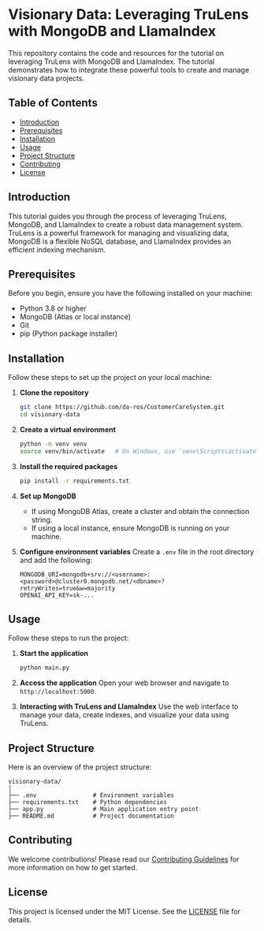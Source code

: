 
# Visionary Data: Leveraging TruLens with MongoDB and LlamaIndex

This repository contains the code and resources for the tutorial on leveraging TruLens with MongoDB and LlamaIndex. The tutorial demonstrates how to integrate these powerful tools to create and manage visionary data projects.

## Table of Contents
- [Introduction](#introduction)
- [Prerequisites](#prerequisites)
- [Installation](#installation)
- [Usage](#usage)
- [Project Structure](#project-structure)
- [Contributing](#contributing)
- [License](#license)

## Introduction
This tutorial guides you through the process of leveraging TruLens, MongoDB, and LlamaIndex to create a robust data management system. TruLens is a powerful framework for managing and visualizing data, MongoDB is a flexible NoSQL database, and LlamaIndex provides an efficient indexing mechanism.

## Prerequisites
Before you begin, ensure you have the following installed on your machine:
- Python 3.8 or higher
- MongoDB (Atlas or local instance)
- Git
- pip (Python package installer)

## Installation
Follow these steps to set up the project on your local machine:

1. **Clone the repository**
   ```bash
   git clone https://github.com/da-ros/CustomerCareSystem.git
   cd visionary-data
   ```

2. **Create a virtual environment**
   ```bash
   python -m venv venv
   source venv/bin/activate   # On Windows, use `venv\Scripts\activate`
   ```

3. **Install the required packages**
   ```bash
   pip install -r requirements.txt
   ```

4. **Set up MongoDB**
   - If using MongoDB Atlas, create a cluster and obtain the connection string.
   - If using a local instance, ensure MongoDB is running on your machine.

5. **Configure environment variables**
   Create a `.env` file in the root directory and add the following:
   ```env
   MONGODB_URI=mongodb+srv://<username>:<password>@cluster0.mongodb.net/<dbname>?retryWrites=true&w=majority
   OPENAI_API_KEY=sk-...
   ```

## Usage
Follow these steps to run the project:

1. **Start the application**
   ```bash
   python main.py
   ```

2. **Access the application**
   Open your web browser and navigate to `http://localhost:5000`.

3. **Interacting with TruLens and LlamaIndex**
   Use the web interface to manage your data, create indexes, and visualize your data using TruLens.

## Project Structure
Here is an overview of the project structure:

```
visionary-data/
│
├── .env                # Environment variables
├── requirements.txt    # Python dependencies
├── app.py              # Main application entry point
├── README.md           # Project documentation
```

## Contributing
We welcome contributions! Please read our [Contributing Guidelines](CONTRIBUTING.md) for more information on how to get started.

## License
This project is licensed under the MIT License. See the [LICENSE](LICENSE) file for details.
